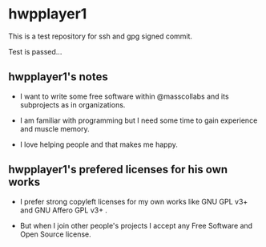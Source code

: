 # hwpplayer1

This is a test repository for ssh and gpg signed commit.


Test is passed...

## hwpplayer1's notes

* I want to write some free software within @masscollabs and its subprojects as in organizations.

* I am familiar with programming but I need some time to gain experience and muscle memory.

* I love helping people and that makes me happy.

## hwpplayer1's prefered licenses for his own works

* I prefer strong copyleft licenses for my own works like GNU GPL v3+ and GNU Affero GPL v3+ .

* But when I join other people's projects I accept any Free Software and Open Source license.
